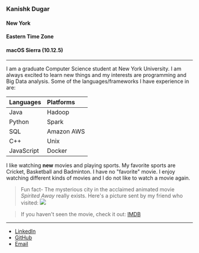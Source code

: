 ### Kanishk Dugar
#### New York
#### Eastern Time Zone
#### macOS Sierra (10.12.5)
---

I am a graduate Computer Science student at New York University. I am always excited to learn new things and my interests are programming and Big Data analysis. Some of the languages/frameworks I have experience in are:

|Languages|Platforms|
|:---|:---|
|Java|Hadoop|
|Python|Spark|
|SQL|Amazon AWS|
|C++|Unix|
|JavaScript|Docker|

I like watching __new__ movies and playing sports. My favorite sports are Cricket, Basketball and Badminton. I have no "favorite" movie. I enjoy watching different kinds of movies and I do not like to watch a movie again.

>Fun fact- The mysterious city in the acclaimed animated movie *Spirited Away* really exists. Here's a picture sent by my friend who visited: 
> ![](https://lh3.googleusercontent.com/pAM1OAZ7R9teMw_jY-d2TTzT1ZMnBtPoeRxajPAKrr1FyAx7lofnP6hK2W2LvI3TPxHlpBqXNt9XJn-luzcP4FhAC7dJ-JLQVmKNkCxEYmtvP3TQ9MLbjOKz2dWyb24-88nSuLKpNeE81cdS22VIQaTuDjE50izco244hER85G6S0YhCCNEub8BjXx2THCIHHF8LhR245l403pj84dChla4zva3aAQf1IsJ1JkbMN-RBMabSD_txLnN4nYaVb_xPjTTTLY6bGhdlM7Fja7_p2FdoQIKpvlKEJ5N8HJzJoOsCYtViEXt7iqohnPOrBRrAbamQYiVlgRxNopQE6KD-XDucK4ipwxcnK5k3Gzf94InaMDN9dXOyjooQL6RidZmOs9HQk3I1Kqe4R9QWQbPwB42iIKh0xE27QDPnaWlSL-5k29C1EMuj97fovf3s12T0s5khIPawoekVL94eC2QB6nrU_vcA7B3SkIjA592yqbkUGt_1adZxZNNdFvjGni0itlYcXc1LBjnvhZKLrDREVJzNtZqVbVuTxr8Deuy2EfrlLxkwR2iybvbON3eFyFz9SnujtGwvSvIVj0xkyjjjs7u74Y6hPIXOUFl8UfCFoMr7TPDnBD5l=s667-no)

>If you haven't seen the movie, check it out:
[IMDB](http://www.imdb.com/title/tt0245429/?ref_=nv_sr_1)
[](https://www.youtube.com/watch?v=ByXuk9QqQkk)

---

+ [LinkedIn](https://www.linkedin.com/in/kanishk-dugar-6455627a) 
+ [GitHub](https://github.com/kanishk1010)
+ [Email](kanishk.dugar@outlook.com)
